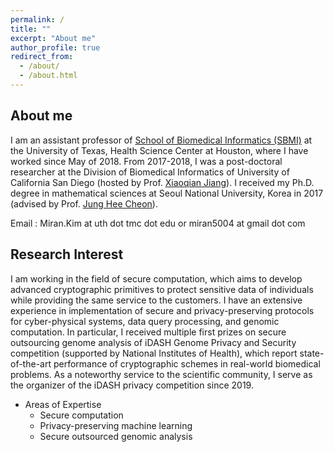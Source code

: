 ```yaml
---
permalink: /
title: ""
excerpt: "About me"
author_profile: true
redirect_from: 
  - /about/
  - /about.html
---
```



## About me
I am an assistant professor of [School of Biomedical Informatics (SBMI)](https://sbmi.uth.edu/faculty-and-staff/miran-kim.htm) at the University of Texas, Health Science Center at Houston, where I have worked since May of 2018. From 2017-2018, I was a post-doctoral researcher at the Division of Biomedical Informatics of University of California San Diego (hosted by Prof. [Xiaoqian Jiang](https://sbmi.uth.edu/faculty-and-staff/xiaoqian-jiang.htm)). I received my Ph.D. degree in mathematical sciences at Seoul National University, Korea in 2017 (advised by Prof. [Jung Hee Cheon](http://www.math.snu.ac.kr/~jhcheon/xe2/)).

Email : Miran.Kim at uth dot tmc dot edu or miran5004 at gmail dot com <br />

## Research Interest
I am working in the field of secure computation, which aims to develop advanced cryptographic primitives to protect sensitive data of individuals while providing the same service to the customers. I have an extensive experience in implementation of secure and privacy-preserving protocols for cyber-physical systems, data query processing, and genomic computation. In particular, I received multiple first prizes on secure outsourcing genome analysis of iDASH Genome Privacy and Security competition (supported by National Institutes of Health), which report state-of-the-art performance of cryptographic schemes in real-world biomedical problems. As a noteworthy service to the scientific community, I serve as the organizer of the iDASH privacy competition since 2019.

  * Areas of Expertise
      * Secure computation
      * Privacy-preserving machine learning
      * Secure outsourced genomic analysis


